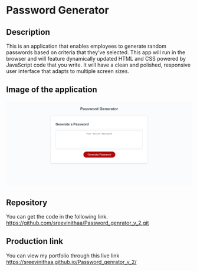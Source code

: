 # Password Generator

## Description
This is an application that enables employees to generate random passwords based on criteria that they’ve selected. This app will run in the browser and will feature dynamically updated HTML and CSS powered by JavaScript code that you write. It will have a clean and polished, responsive user interface that adapts to multiple screen sizes.

## Image of the application
![The Password Generator application displays a red button to "Generate Password".](./assets/img/Screenshot.png)

## Repository

You can get the code in the following link. https://github.com/sreevinithaa/Password_genrator_v_2.git

## Production link

You can view my portfolio through this live link https://sreevinithaa.github.io/Password_genrator_v_2/
